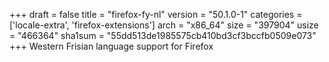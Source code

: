 +++
draft = false
title = "firefox-fy-nl"
version = "50.1.0-1"
categories = ['locale-extra', 'firefox-extensions']
arch = "x86_64"
size = "397904"
usize = "466364"
sha1sum = "55dd513de1985575cb410bd3cf3bccfb0509e073"
+++
Western Frisian language support for Firefox